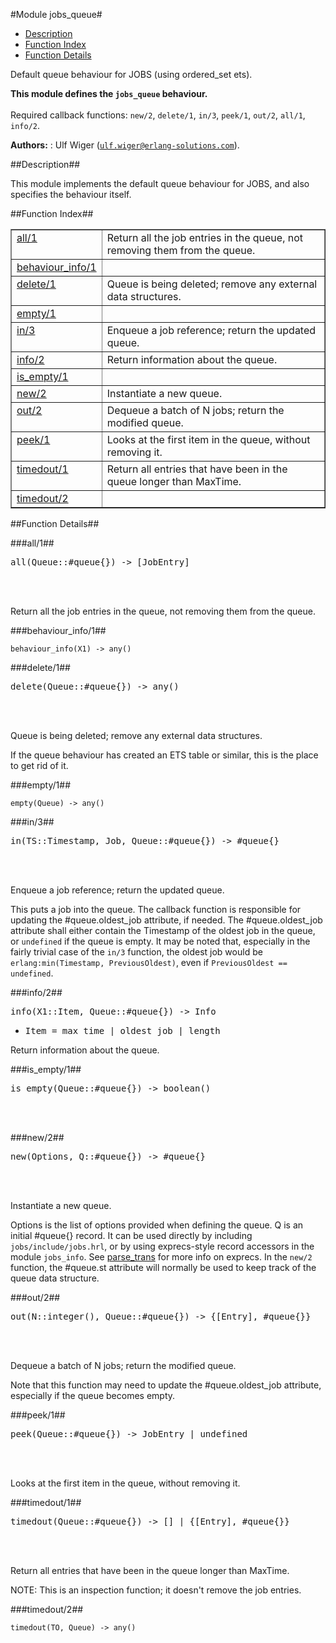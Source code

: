 

#Module jobs_queue#
* [Description](#description)
* [Function Index](#index)
* [Function Details](#functions)


Default queue behaviour for JOBS (using ordered_set ets).



__This module defines the `jobs_queue` behaviour.__
<br></br>
 Required callback functions: `new/2`, `delete/1`, `in/3`, `peek/1`, `out/2`, `all/1`, `info/2`.

__Authors:__ : Ulf Wiger ([`ulf.wiger@erlang-solutions.com`](mailto:ulf.wiger@erlang-solutions.com)).<a name="description"></a>

##Description##


This module implements the default queue behaviour for JOBS, and also
specifies the behaviour itself.<a name="index"></a>

##Function Index##


<table width="100%" border="1" cellspacing="0" cellpadding="2" summary="function index"><tr><td valign="top"><a href="#all-1">all/1</a></td><td>Return all the job entries in the queue, not removing them from the queue.</td></tr><tr><td valign="top"><a href="#behaviour_info-1">behaviour_info/1</a></td><td></td></tr><tr><td valign="top"><a href="#delete-1">delete/1</a></td><td>Queue is being deleted; remove any external data structures.</td></tr><tr><td valign="top"><a href="#empty-1">empty/1</a></td><td></td></tr><tr><td valign="top"><a href="#in-3">in/3</a></td><td>Enqueue a job reference; return the updated queue.</td></tr><tr><td valign="top"><a href="#info-2">info/2</a></td><td>Return information about the queue.</td></tr><tr><td valign="top"><a href="#is_empty-1">is_empty/1</a></td><td></td></tr><tr><td valign="top"><a href="#new-2">new/2</a></td><td>Instantiate a new queue.</td></tr><tr><td valign="top"><a href="#out-2">out/2</a></td><td>Dequeue a batch of N jobs; return the modified queue.</td></tr><tr><td valign="top"><a href="#peek-1">peek/1</a></td><td>Looks at the first item in the queue, without removing it.</td></tr><tr><td valign="top"><a href="#timedout-1">timedout/1</a></td><td>Return all entries that have been in the queue longer than MaxTime.</td></tr><tr><td valign="top"><a href="#timedout-2">timedout/2</a></td><td></td></tr></table>


<a name="functions"></a>

##Function Details##

<a name="all-1"></a>

###all/1##




<pre>all(Queue::#queue{}) -&gt; [JobEntry]</pre>
<br></br>




Return all the job entries in the queue, not removing them from the queue.
<a name="behaviour_info-1"></a>

###behaviour_info/1##




`behaviour_info(X1) -> any()`

<a name="delete-1"></a>

###delete/1##




<pre>delete(Queue::#queue{}) -&gt; any()</pre>
<br></br>






Queue is being deleted; remove any external data structures.

If the queue behaviour has created an ETS table or similar, this is the place
to get rid of it.<a name="empty-1"></a>

###empty/1##




`empty(Queue) -> any()`

<a name="in-3"></a>

###in/3##




<pre>in(TS::Timestamp, Job, Queue::#queue{}) -&gt; #queue{}</pre>
<br></br>






Enqueue a job reference; return the updated queue.

This puts a job into the queue. The callback function is responsible for
updating the #queue.oldest_job attribute, if needed. The #queue.oldest_job
attribute shall either contain the Timestamp of the oldest job in the queue,
or `undefined` if the queue is empty. It may be noted that, especially in the
fairly trivial case of the `in/3` function, the oldest job would be
`erlang:min(Timestamp, PreviousOldest)`, even if `PreviousOldest == undefined`.<a name="info-2"></a>

###info/2##




<pre>info(X1::Item, Queue::#queue{}) -&gt; Info</pre>
<ul class="definitions"><li><pre>Item = max_time | oldest_job | length</pre></li></ul>



Return information about the queue.
<a name="is_empty-1"></a>

###is_empty/1##




<pre>is_empty(Queue::#queue{}) -&gt; boolean()</pre>
<br></br>


<a name="new-2"></a>

###new/2##




<pre>new(Options, Q::#queue{}) -&gt; #queue{}</pre>
<br></br>






Instantiate a new queue.

Options is the list of options provided when defining the queue.
Q is an initial #queue{} record. It can be used directly by including
`jobs/include/jobs.hrl`, or by using exprecs-style record accessors in the
module `jobs_info`.
See [parse_trans](http://github.com/esl/parse_trans) for more info
on exprecs. In the `new/2` function, the #queue.st attribute will normally be
used to keep track of the queue data structure.<a name="out-2"></a>

###out/2##




<pre>out(N::integer(), Queue::#queue{}) -&gt; {[Entry], #queue{}}</pre>
<br></br>






Dequeue a batch of N jobs; return the modified queue.

Note that this function may need to update the #queue.oldest_job attribute,
especially if the queue becomes empty.<a name="peek-1"></a>

###peek/1##




<pre>peek(Queue::#queue{}) -&gt; JobEntry | undefined</pre>
<br></br>




Looks at the first item in the queue, without removing it.
<a name="timedout-1"></a>

###timedout/1##




<pre>timedout(Queue::#queue{}) -&gt; [] | {[Entry], #queue{}}</pre>
<br></br>






Return all entries that have been in the queue longer than MaxTime.

NOTE: This is an inspection function; it doesn't remove the job entries.<a name="timedout-2"></a>

###timedout/2##




`timedout(TO, Queue) -> any()`

